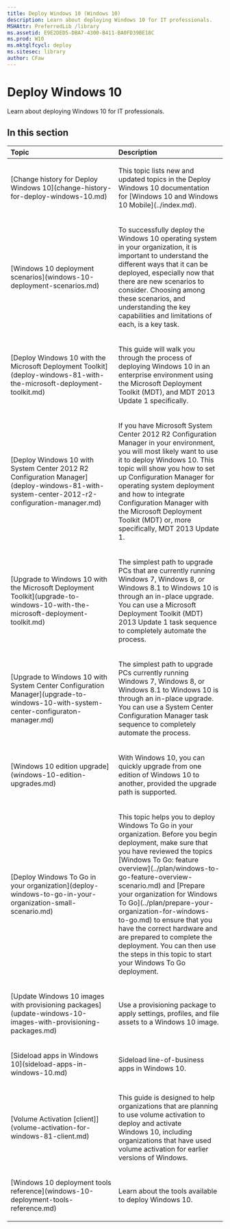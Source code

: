 ```yaml
---
title: Deploy Windows 10 (Windows 10)
description: Learn about deploying Windows 10 for IT professionals.
MSHAttr: PreferredLib /library
ms.assetid: E9E2DED5-DBA7-4300-B411-BA0FD39BE18C
ms.prod: W10
ms.mktglfcycl: deploy
ms.sitesec: library
author: CFaw
---
```


# Deploy Windows 10


Learn about deploying Windows 10 for IT professionals.

## In this section


<table>
<colgroup>
<col width="50%" />
<col width="50%" />
</colgroup>
<thead>
<tr class="header">
<th align="left">Topic</th>
<th align="left">Description</th>
</tr>
</thead>
<tbody>
<tr class="odd">
<td align="left"><p>[Change history for Deploy Windows 10](change-history-for-deploy-windows-10.md)</p></td>
<td align="left"><p>This topic lists new and updated topics in the Deploy Windows 10 documentation for [Windows 10 and Windows 10 Mobile](../index.md).</p></td>
</tr>
<tr class="even">
<td align="left"><p>[Windows 10 deployment scenarios](windows-10-deployment-scenarios.md)</p></td>
<td align="left"><p>To successfully deploy the Windows 10 operating system in your organization, it is important to understand the different ways that it can be deployed, especially now that there are new scenarios to consider. Choosing among these scenarios, and understanding the key capabilities and limitations of each, is a key task.</p></td>
</tr>
<tr class="odd">
<td align="left"><p>[Deploy Windows 10 with the Microsoft Deployment Toolkit](deploy-windows-81-with-the-microsoft-deployment-toolkit.md)</p></td>
<td align="left"><p>This guide will walk you through the process of deploying Windows 10 in an enterprise environment using the Microsoft Deployment Toolkit (MDT), and MDT 2013 Update 1 specifically.</p></td>
</tr>
<tr class="even">
<td align="left"><p>[Deploy Windows 10 with System Center 2012 R2 Configuration Manager](deploy-windows-81-with-system-center-2012-r2-configuration-manager.md)</p></td>
<td align="left"><p>If you have Microsoft System Center 2012 R2 Configuration Manager in your environment, you will most likely want to use it to deploy Windows 10. This topic will show you how to set up Configuration Manager for operating system deployment and how to integrate Configuration Manager with the Microsoft Deployment Toolkit (MDT) or, more specifically, MDT 2013 Update 1.</p></td>
</tr>
<tr class="odd">
<td align="left"><p>[Upgrade to Windows 10 with the Microsoft Deployment Toolkit](upgrade-to-windows-10-with-the-microsoft-deployment-toolkit.md)</p></td>
<td align="left"><p>The simplest path to upgrade PCs that are currently running Windows 7, Windows 8, or Windows 8.1 to Windows 10 is through an in-place upgrade. You can use a Microsoft Deployment Toolkit (MDT) 2013 Update 1 task sequence to completely automate the process.</p></td>
</tr>
<tr class="even">
<td align="left"><p>[Upgrade to Windows 10 with System Center Configuration Manager](upgrade-to-windows-10-with-system-center-configuraton-manager.md)</p></td>
<td align="left"><p>The simplest path to upgrade PCs currently running Windows 7, Windows 8, or Windows 8.1 to Windows 10 is through an in-place upgrade. You can use a System Center Configuration Manager task sequence to completely automate the process.</p></td>
</tr>
<tr class="odd">
<td align="left"><p>[Windows 10 edition upgrade](windows-10-edition-upgrades.md)</p></td>
<td align="left"><p>With Windows 10, you can quickly upgrade from one edition of Windows 10 to another, provided the upgrade path is supported.</p></td>
</tr>
<tr class="even">
<td align="left"><p>[Deploy Windows To Go in your organization](deploy-windows-to-go-in-your-organization-small-scenario.md)</p></td>
<td align="left"><p>This topic helps you to deploy Windows To Go in your organization. Before you begin deployment, make sure that you have reviewed the topics [Windows To Go: feature overview](../plan/windows-to-go-feature-overview-scenario.md) and [Prepare your organization for Windows To Go](../plan/prepare-your-organization-for-windows-to-go.md) to ensure that you have the correct hardware and are prepared to complete the deployment. You can then use the steps in this topic to start your Windows To Go deployment.</p></td>
</tr>
<tr class="odd">
<td align="left"><p>[Update Windows 10 images with provisioning packages](update-windows-10-images-with-provisioning-packages.md)</p></td>
<td align="left"><p>Use a provisioning package to apply settings, profiles, and file assets to a Windows 10 image.</p></td>
</tr>
<tr class="even">
<td align="left"><p>[Sideload apps in Windows 10](sideload-apps-in-windows-10.md)</p></td>
<td align="left"><p>Sideload line-of-business apps in Windows 10.</p></td>
</tr>
<tr class="odd">
<td align="left"><p>[Volume Activation [client]](volume-activation-for-windows-81-client.md)</p></td>
<td align="left"><p>This guide is designed to help organizations that are planning to use volume activation to deploy and activate Windows 10, including organizations that have used volume activation for earlier versions of Windows.</p></td>
</tr>
<tr class="even">
<td align="left"><p>[Windows 10 deployment tools reference](windows-10-deployment-tools-reference.md)</p></td>
<td align="left"><p>Learn about the tools available to deploy Windows 10.</p></td>
</tr>
</tbody>
</table>

 

 

 





